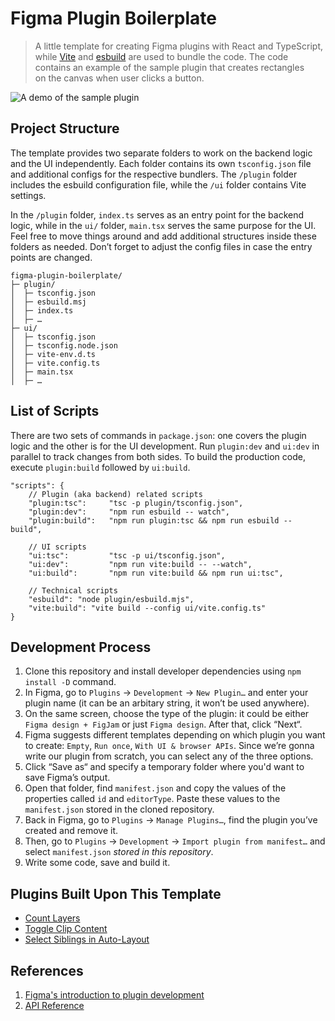 # Figma Plugin Boilerplate

> A little template for creating Figma plugins with React and TypeScript, while [Vite](https://vitejs.dev) and [esbuild](https://esbuild.github.io) are used to bundle the code. The code contains an example of the sample plugin that creates rectangles on the canvas when user clicks a button.

![A demo of the sample plugin](https://github.com/gnchrv/figma-plugin-boilerplate/assets/10423326/ca1cfdf6-a2fa-4e72-998d-299b3384496c)

## Project Structure
The template provides two separate folders to work on the backend logic and the UI independently. Each folder contains its own `tsconfig.json` file and additional configs for the respective bundlers. The `/plugin` folder includes the esbuild configuration file, while the `/ui` folder contains Vite settings.

In the `/plugin` folder, `index.ts` serves as an entry point for the backend logic, while in the `ui/` folder, `main.tsx` serves the same purpose for the UI. Feel free to move things around and add additional structures inside these folders as needed. Don’t forget to adjust the config files in case the entry points are changed.

```
figma-plugin-boilerplate/
├─ plugin/
│  ├─ tsconfig.json
│  ├─ esbuild.msj
│  ├─ index.ts
│  ├─ …
├─ ui/
│  ├─ tsconfig.json
│  ├─ tsconfig.node.json
│  ├─ vite-env.d.ts
│  ├─ vite.config.ts
│  ├─ main.tsx
│  ├─ …
```

## List of Scripts
There are two sets of commands in `package.json`: one covers the plugin logic and the other is for the UI development. Run `plugin:dev` and `ui:dev` in parallel to track changes from both sides. To build the production code, execute `plugin:build` followed by `ui:build`.

```jsonc
"scripts": {
    // Plugin (aka backend) related scripts
    "plugin:tsc":     "tsc -p plugin/tsconfig.json",
    "plugin:dev":     "npm run esbuild -- watch",
    "plugin:build":   "npm run plugin:tsc && npm run esbuild -- build",

    // UI scripts
    "ui:tsc":         "tsc -p ui/tsconfig.json",
    "ui:dev":         "npm run vite:build -- --watch",
    "ui:build":       "npm run vite:build && npm run ui:tsc",

    // Technical scripts 
    "esbuild": "node plugin/esbuild.mjs",
    "vite:build": "vite build --config ui/vite.config.ts"
}
```

## Development Process
1. Clone this repository and install developer dependencies using `npm install -D` command.
2. In Figma, go to `Plugins` → `Development` → `New Plugin…` and enter your plugin name (it can be an arbitary string, it won’t be used anywhere). 
3. On the same screen, choose the type of the plugin: it could be either `Figma design + FigJam` or just `Figma design`. After that, click “Next“.
4. Figma suggests different templates depending on which plugin you want to create: `Empty`, `Run once`, `With UI & browser APIs`. Since we’re gonna write our plugin from scratch, you can select any of the three options. 
5. Click “Save as“ and specify a temporary folder where you'd want to save Figma’s output.
6. Open that folder, find `manifest.json` and copy the values of the properties called `id` and `editorType`. Paste these values to the `manifest.json` stored in the cloned repository.
7. Back in Figma, go to `Plugins` → `Manage Plugins…`, find the plugin you’ve created and remove it. 
8. Then, go to `Plugins` → `Development` → `Import plugin from manifest…` and select `manifest.json` *stored in this repository*.
9. Write some code, save and build it.

## Plugins Built Upon This Template
- [Count Layers](https://www.figma.com/community/plugin/900867721222656652/Count-Layers)
- [Toggle Clip Content](https://www.figma.com/community/plugin/1108861824194364527/Toggle-Clip-Content)
- [Select Siblings in Auto-Layout](https://www.figma.com/community/plugin/1023271295543606907/Select-Siblings-in-Auto-Layout)

## References
1. [Figma's introduction to plugin development](https://www.figma.com/plugin-docs/intro/)
2. [API Reference](https://www.figma.com/plugin-docs/api/api-overview/)
